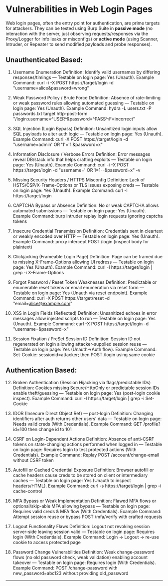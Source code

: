 # Vulnerabilities in Web Login Pages

Web login pages, often the entry point for authentication, are prime targets for attackers. They can be tested using Burp Suite in **passive mode** (no interaction with the server, just observing requests/responses via the Proxy/Logger for info leaks or misconfigs) or **active mode** (using Scanner, Intruder, or Repeater to send modified payloads and probe responses).

## Unauthenticated Based:

1. Username Enumeration
Definition: Identify valid usernames by differing responses/timings — Testable on login page: Yes (Unauth).
Example Command: curl -i -X POST https://target/login -d "username=alice&password=wrong"


2. Weak Password Policy / Brute Force
Definition: Absence of rate-limiting or weak password rules allowing automated guessing — Testable on login page: Yes (Unauth).
Example Command: hydra -L users.txt -P passwords.txt target http-post-form "/login:username=^USER^&password=^PASS^:F=incorrect"


3. SQL Injection (Login Bypass)
Definition: Unsanitized login inputs allow SQL payloads to alter auth logic — Testable on login page: Yes (Unauth).
Example Command: curl -X POST https://target/login -d "username=admin' OR '1'='1'&password=x"


4. Information Disclosure / Verbose Errors
Definition: Error messages reveal DB/stack info that helps crafting exploits — Testable on login page: Yes (Unauth).
Example Command: curl -i -X POST https://target/login -d "username=' OR 1=1--&password=x" -v


5. Missing Security Headers / HTTPS Misconfig
Definition: Lack of HSTS/CSP/X-Frame-Options or TLS issues exposing creds — Testable on login page: Yes (Unauth).
Example Command: curl -I https://target/login


6. CAPTCHA Bypass or Absence
Definition: No or weak CAPTCHA allows automated submissions — Testable on login page: Yes (Unauth).
Example Command: burp intruder replay login requests ignoring captcha tokens


7. Insecure Credential Transmission
Definition: Credentials sent in cleartext or weakly encoded over HTTP — Testable on login page: Yes (Unauth).
Example Command: proxy intercept POST /login (inspect body for plaintext)


8. Clickjacking (Frameable Login Page)
Definition: Page can be framed due to missing X-Frame-Options allowing UI redress — Testable on login page: Yes (Unauth).
Example Command: curl -I https://target/login | grep -i X-Frame-Options


9. Forgot Password / Reset Token Weaknesses
Definition: Predictable or enumerable reset tokens or email enumeration via reset form — Testable on login page: Yes (Unauth via reset endpoint).
Example Command: curl -X POST https://target/reset -d "email=alice@example.com"


10. XSS in Login Fields (Reflected)
Definition: Unsanitized echoes in error messages allow injected scripts to run — Testable on login page: Yes (Unauth).
Example Command: curl -X POST https://target/login -d "username=<script>alert(1)</script>&password=x"


11. Session Fixation / PreSet Session ID
Definition: Session ID not regenerated on login allowing attacker-supplied session reuse — Testable on login page: Yes (Unauth→Auth flow).
Example Command: Set-Cookie: sessionid=attacker; then POST /login using same cookie


## Authentication Based:

12. Broken Authentication (Session Hijacking via flags/predictable IDs)
Definition: Cookies missing Secure/HttpOnly or predictable session IDs enable theft/guessing — Testable on login page: Yes (post-login cookie inspect).
Example Command: curl -I https://target/login | grep -i Set-Cookie


13. IDOR (Insecure Direct Object Ref) — post-login
Definition: Changing identifiers after auth returns other users' data — Testable on login page: Needs valid creds (With Credentials).
Example Command: GET /profile?id=100 then change id to 101


14. CSRF on Login-Dependent Actions
Definition: Absence of anti-CSRF tokens on state-changing actions performed when logged in — Testable on login page: Requires login to test protected actions (With Credentials).
Example Command: Replay POST /account/change-email without CSRF token


15. Autofill or Cached Credential Exposure
Definition: Browser autofill or cache headers cause creds to be stored on client or intermediary caches — Testable on login page: Yes (Unauth to inspect headers/HTML).
Example Command: curl -s https://target/login | grep -i cache-control


16. MFA Bypass or Weak Implementation
Definition: Flawed MFA flows or optional/skip-able MFA allowing bypass — Testable on login page: Requires valid creds & MFA flow (With Credentials).
Example Command: Attempt session reuse or bypass POST /mfa/verify with crafted requests


17. Logout Functionality Flaws
Definition: Logout not revoking session server-side leaving session valid — Testable on login page: Requires login (With Credentials).
Example Command: Login -> Logout -> re-use cookie to access protected page


18. Password Change Vulnerabilities
Definition: Weak change-password flows (no old password check, weak validation) enabling account takeover — Testable on login page: Requires login (With Credentials).
Example Command: POST /change-password with new_password=abc123 without providing old_password




---
